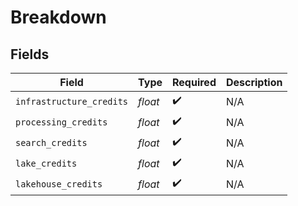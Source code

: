# Breakdown


## Fields

| Field                    | Type                     | Required                 | Description              |
| ------------------------ | ------------------------ | ------------------------ | ------------------------ |
| `infrastructure_credits` | *float*                  | :heavy_check_mark:       | N/A                      |
| `processing_credits`     | *float*                  | :heavy_check_mark:       | N/A                      |
| `search_credits`         | *float*                  | :heavy_check_mark:       | N/A                      |
| `lake_credits`           | *float*                  | :heavy_check_mark:       | N/A                      |
| `lakehouse_credits`      | *float*                  | :heavy_check_mark:       | N/A                      |